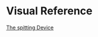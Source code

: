 
# Visual Reference

[The spitting Device](https://www.tldraw.com/r/VKCkTwGBwIuPCdrJopTcd?v=-5000,-554,17210,9096&p=W3M7jlmIwSEn1J0nVoQx3)
